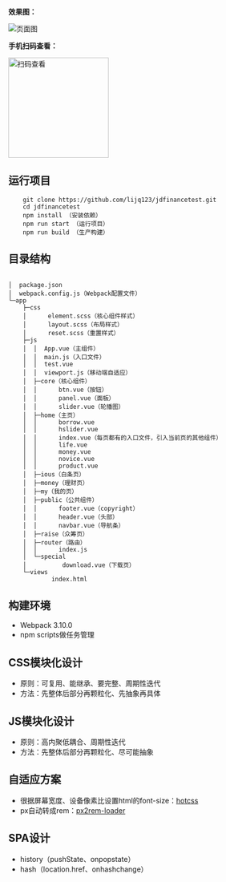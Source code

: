 

**效果图：**

<img src="http://images-of-blog.test.upcdn.net/images/jdfinance-page4.png" alt="页面图">

**手机扫码查看：**

<img src="http://images-of-blog.test.upcdn.net/images/jdfinance-show.png" width="200" height="200" alt="扫码查看" />


## 运行项目

```shell
    git clone https://github.com/lijq123/jdfinancetest.git
    cd jdfinancetest
    npm install （安装依赖）
    npm run start （运行项目）
    npm run build （生产构建）
```

## 目录结构

```

│  package.json
│  webpack.config.js（Webpack配置文件）
└─app
    ├─css
    │      element.scss（核心组件样式）
    │      layout.scss（布局样式）
    │      reset.scss（重置样式）
    ├─js
    │  │  App.vue（主组件）
    │  │  main.js（入口文件）
    │  │  test.vue
    │  │  viewport.js（移动端自适应）
    │  ├─core（核心组件）
    │  │      btn.vue（按钮）
    │  │      panel.vue（面板）
    │  │      slider.vue（轮播图）
    │  ├─home（主页）
    │  │      borrow.vue
    │  │      hslider.vue
    │  │      index.vue（每页都有的入口文件，引入当前页的其他组件）
    │  │      life.vue
    │  │      money.vue
    │  │      novice.vue
    │  │      product.vue
    │  ├─ious（白条页）
    │  ├─money（理财页）
    │  ├─my（我的页）
    │  ├─public（公共组件）
    │  │      footer.vue（copyright）
    │  │      header.vue（头部）
    │  │      navbar.vue（导航条）
    │  ├─raise（众筹页）
    │  ├─router（路由）
    │  │      index.js
    │  └─special
    │          download.vue（下载页）
    └─views
            index.html

```

## 构建环境

- Webpack 3.10.0
- npm scripts做任务管理

## CSS模块化设计

- 原则：可复用、能继承、要完整、周期性迭代
- 方法：先整体后部分再颗粒化、先抽象再具体

## JS模块化设计

- 原则：高内聚低耦合、周期性迭代
- 方法：先整体后部分再颗粒化、尽可能抽象

## 自适应方案

- 很据屏幕宽度、设备像素比设置html的font-size：[hotcss](https://github.com/imochen/hotcss)
- px自动转成rem：[px2rem-loader](https://github.com/Jinjiang/px2rem-loader)

## SPA设计

- history（pushState、onpopstate）
- hash（location.href、onhashchange）

